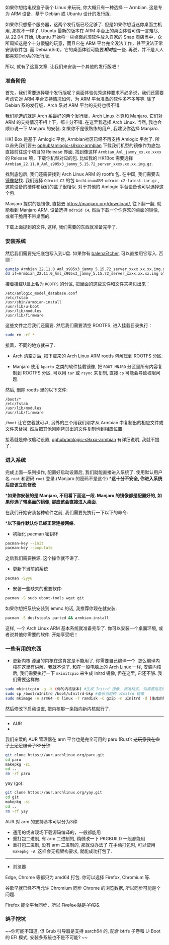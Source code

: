 如果你想给电视盒子装个 Linux 来玩玩, 你大概只有一种选择 -- Armbian. 这是专为 ARM 设备，基于 Debian 或 Ubuntu 设计的发行版.

如果你只想搭个服务器，这两个发行版已经足够了. 但是如果你想当迷你桌面主机用, 那就不一样了.
Ubuntu 最新的版本在 ARM 平台上的桌面体验可谓一言难尽, 从 22.04 开始, Ubuntu 开始将一些桌面必须软件放入自家的 Snap 商店当中，众所周知这是个十分傻逼的玩意，而且它在 ARM 平台完全没法工作，甚至没法正常安装软件包.
而 Debian(Sid)，它的桌面体验可能要***相对***差一些. 再说，并不是人人都喜欢Deb系的发行版.

所以, 就有了这篇文章. 让我们来安装一个其他的发行版吧！

### 准备阶段
首先，我们需要选择哪个发行版呢？桌面体验优秀这种要求不必多说，我们还需要考虑它对 ARM 平台支持情况如何，为 ARM 平台准备的软件多不多等等.
除了 Debian 系的发行版，Arch 系对 ARM 平台的支持也很不错.

我们能选的就是 Arch 系最好的两个发行版，Arch Linux 本尊和 Manjaro. 它们对 ARM 的支持情况不相上下，都十分不错.
在这里我选择 Arch Linux. 当然, 我也会顺带说一下 Manjaro 的安装.
如果你不是很熟练的用户, 我建议你选择 Manjaro.

HK1 Box 是基于 Amlogic 平台, Armbian社区已经不再支持 Amlogic 平台了. 所以首先我们要去 [ophub/amlogic-s9xxx-armbian](https://github.com/ophub/amlogic-s9xxx-armbian/) 下载我们机型的镜像作为底包.
直接前往这个项目的 Release 界面, 找到像这样 `Armbian_Aml_jammy_xx.xx.xxxx` 的 Release 项，下载你机型对应的包. 比如我的 HK1Box 需要选择 `Armbian_22.11.0_Aml_s905x3_jammy_5.15.72_server_xxxx.xx.xx.img.gz`.

找到底包后, 我们还需要找到 Arch Linux ARM 的 rootfs 包. 在中国, 我们需要去[镜像站](https://mirrors.tuna.tsinghua.edu.cn/archlinuxarm/os/)找.
我们选择 `Odroid C2` 的包 `ArchLinuxARM-odroid-c2-latest.tar.gz` , 这款设备的硬件和我们的盒子很相似. 对于其他的 Amlogic 平台设备也可以选择这个包.

Manjaro 提供的是镜像, 直接去 https://manjaro.org/download/, 往下翻一翻, 就能看到 Manjaro ARM.
设备选择 `Odroid C4`, 然后下载一个你喜欢的桌面的镜像, 或者干脆用不带桌面的.

下载上面提到的文件, 这样, 我们需要的东西就准备完毕了.

### 安装系统
然后我们需要先把底包写入到U盘. 如果你有 [balenaEtcher](https://www.balena.io/etcher/), 可以直接用它写入. 否则：
```bash
gunzip Armbian_22.11.0_Aml_s905x3_jammy_5.15.72_server_xxxx.xx.xx.img.gz # 使用 gunzip 解压镜像, 你需要把文件名替换为你自己的
dd if=Armbian_22.11.0_Aml_s905x3_jammy_5.15.72_server_xxxx.xx.xx.img of=/dev/sdx # 使用 dd 写入， 你需要把文件名和设备路径替换为你自己的
```
接着挂载U盘上名为 `ROOTFS` 的分区, 把里面的这些文件和文件夹拷贝出来：
```
/etc/amlogic_model_database.conf
/etc/fstab
/usr/sbin/armbian-install
/usr/lib/u-boot
/usr/lib/modules
/usr/lib/firmware
```
这些文件之后我们还需要. 然后我们需要清空 ROOTFS, 进入挂载目录执行：
```bash
sudo rm -rf *
```
接着，不同的地方就来了.
- Arch
清空之后, 把下载来的 Arch Linux ARM rootfs 包解压到 ROOTFS 分区.

- Manjaro
使用 `kpartx` 之类的软件挂载镜像, 把 `ROOT_MNJRO` 分区里所有内容复制到 ROOTFS 分区. 可以用 `tar` 或 `rsync` 来复制, 直接 `cp` 可能会导致权限问题.

然后, 删除 rootfs 里的以下文件:
```
/boot/*
/etc/fstab
/usr/lib/modules
/usr/lib/firmware
```
`/boot` 让它空着就可以, 另外的三个用我们刚才从 Armbian 中复制出的相应文件或文件夹替换.
然后把其他刚刚拷贝出的文件复制也到相应位置.

接着就是修改启动设置, [ophub/amlogic-s9xxx-armbian](https://github.com/ophub/amlogic-s9xxx-armbian/) 有详细说明, 我就不提了.

### 进入系统

完成上面一系列操作, 配置好启动设置后, 我们就能直接进入系统了.
使用默认用户名 `root` 和密码 `root` 登录.(Manjaro 的密码不是这个)
***这十分不安全, 你进入系统后应该立刻修改**

***如果你安装的是 Manjaro, 不用看下面这一段. Manjaro 的镜像都是配置好的, 如果你选了带桌面的镜像, 那应该会直接进入桌面.**

在我们开始安装各种软件之前, 我们需要先执行一下以下的命令:

***以下操作默认你已经正常连接网络.**

- 初始化 pacman 密钥环
```bash
pacman-key --init
pacman-key --populate
```

之后我们需要换源, 这个操作就不讲了.

- 更新下当前的系统
```bash
pacman -Syyu
```

- 安装一些缺失的重要软件:
```bash
pacman -S sudo uboot-tools wget git
```

如果你想把系统安装到 emmc 的话, 我推荐你现在就安装:
```bash
pacman -S dosfstools parted && armbian-install
```

这样, 一个 Arch Linux ARM 基本系统就准备完毕了. 你可以安装一个桌面环境, 或者说其他你需要的软件. 开始享受吧！

### 一些有用的东西

- 更新内核
源里的内核在这肯定是不能用了, 你需要自己编译一个.
怎么编译内核在[这里](https://github.com/ophub/amlogic-s9xxx-armbian/tree/main/compile-kernel)有讲解，我就不说了.
和在一般电脑上的 Arch Linux 一样, 安装内核后, 我们需要执行一下 `mkinitcpio` 来生成 Initrd 镜像, 但在这里, 它还不够. 
我们需要这样做: 
```bash
sudo mkinitcpio -g -k (你的内核版本) #生成 Initrd 镜像, 标准格式. 你需要指定你的内核版本.
sudo cp /boot/uInitrd /boot/uInitrd-bkp #备份当前的 uInitrd 镜像
sudo mkimage -A arm64 -O linux -T ramdisk -C gzip -n uInitrd -d (生成的镜像位置) /boot/uInitrd #把新生成的 Initrd 镜像转换成 u-Boot 格式, 这样才能正常启动.
```
然后修改下启动设置, 把内核那一条指向新内核就行了.

---

- AUR
- 
我们亲爱的 AUR 管理器在 arm 平台也是完全可用的
paru (Rust): ~~这玩意我在盒子上足足编译了32分钟~~
```bash
git clone https://aur.archlinux.org/paru.git
cd paru
makepkg -si
cd ..
rm -rf paru
```
yay (go):
```bash
git clone https://aur.archlinux.org/yay.git
cd git
makepkg -si
cd ..
rm -rf yay
```
AUR 对 arm 的支持基本可以分为3种
- 通用的或者现场下载源码编译的，一般都能用
- 重打包二进制, 有 arm 二进制的, 稍微改一下 PKGBUILD 一般都能用
- 重打包二进制, 没有 arm 二进制的, 那就没办法了
在手动打包时, 可以使用 `makepkg -A`. 这样会无视架构要求, 就能成功打包了.

---

- 浏览器
  
Edge, Chrome 等都只为 amd64 打包. 你可以选择 Firefox, Chromium 等.

谷歌早就已经不再允许 Chromium 同步 Chrome 的浏览数据, 所以同步可能是个问题.

Firefox 能全平台同步，所以 ~~Firefox 就是 YYDS~~.


### 鸽子挖坑
~~你可能不知道, 但 Grub 引导器是支持 aarch64 的, 配合 btrfs 子卷和 U-Boot 的 EFI 模式, 安装多系统也不是不可能? ~~
